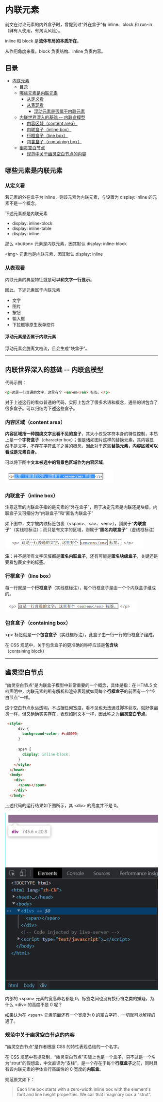 # 内联元素

前文在讨论元素的内外盒子时，曾提到过“外在盒子”有 inline、block 和 run-in（鲜有人使用，有淘汰风险）。

inline 和 block 是**流体布局的本质所在**。

从作用角度来看，block 负责结构、inline 负责内容。

## 目录

- [内联元素](#内联元素)
  - [目录](#目录)
  - [哪些元素是内联元素](#哪些元素是内联元素)
    - [从定义看](#从定义看)
    - [从表现看](#从表现看)
      - [浮动元素是否属于内联元素](#浮动元素是否属于内联元素)
  - [内联世界深入的基础 -- 内联盒模型](#内联世界深入的基础----内联盒模型)
    - [内容区域（content area）](#内容区域content-area)
    - [内联盒子（inline box）](#内联盒子inline-box)
    - [行框盒子（line box）](#行框盒子line-box)
    - [包含盒子（containing box）](#包含盒子containing-box)
  - [幽灵空白节点](#幽灵空白节点)
    - [规范中关于幽灵空白节点的内容](#规范中关于幽灵空白节点的内容)

## 哪些元素是内联元素

### 从定义看

若元素的外在盒子为 inline，则该元素为内联元素，与设置为 display: inline 的元素不是一个概念。

下述元素都是内联元素

- display: inline-block
- display: inline-table
- display: inline

那么 \<button> 元素是内联元素，因其默认 display: inline-block

\<img> 元素也是内联元素，因其默认 display: inline

### 从表现看

内联元素的典型特征就是**可以和文字一行显示**。

因此，下述元素属于内联元素

- 文字
- 图片
- 按钮
- 输入框
- 下拉框等原生表单控件

#### 浮动元素是否属于内联元素

浮动元素会脱离文档流，且会生成“块盒子”。

---

## 内联世界深入的基础 -- 内联盒模型

代码示例：

```html
<p>这是一行普通的文字，这里有个 <em>em</em> 标签。</p>
```

对于上述这行的看似普通的代码，实际上包含了很多术语和概念，通俗的讲包含了很多盒子。可以归结为下述这些盒子。

### 内容区域（content area）

**内容区域指一种围绕文字且看不见的盒子**，其大小仅受字符本身的特性控制，本质上是一个**字符盒子**（character box）；但是诸如图片这样的替换元素，其内容显然不是文字，不存在字符盒子之类的概念，因此对于这些**替换元素，内容区域可以看成是元素自身。**

可以将下图中**文本被选中的背景色区域作为内容区域**。

![内联盒子的内容区域](images/10-内联盒子的内容区域.png)

### 内联盒子（inline box）

注意这里的内联盒子指的是元素的“外在盒子”，用于决定元素是内联还是块级。内联盒子又可细分为“内联盒子”和“匿名内联盒子”

如下图中，文字被内联标签包裹（\<span>、\<a>、\<em>），则属于“**内联盒子**”（实线框标注）；而只是有文字的区域，则属于“**匿名内联盒子**”（虚线框标注）

![内联盒子的细分](images/11-内联盒子的细分.png)

**注**：并不是所有文字区域都是**匿名内联盒子**，还有可能是**匿名块级盒子**，关键还是要看包裹文字的标签。

### 行框盒子（line box）

每一行就是一个**行框盒子**（实线框标注），每个行框盒子是由一个个内联盒子组成的。

![行框盒子标](images/12-行框盒子标注.png)

### 包含盒子（containing box）

\<p> 标签就是一个**包含盒子**（实线框标注），此盒子由一行一行的行框盒子组成。

在 CSS 规范中，关于包含盒子的更准确的称呼应该是**包含块**（containing block）

---

## 幽灵空白节点

“幽灵空白节点”是内联盒子模型中非常重要的一个概念，具体是指：在 HTML5 文档声明中，内联元素的所有解析和渲染表现就如同每个**行框盒子**的前面有一个“空白节点”一样。

这个空白节点永远透明，不占据任何宽度，看不见也无法通过脚本获取，就好像幽灵一样，但又确确实实存在，表现如同文本一样，因此称之为**幽灵空白节点**。

```html
 <style>
      div {
        background-color: #cd0000;
      }

      span {
        display: inline-block;
      }
    </style>
  </head>
  <body>
    <div>
      <span></span>
    </div>
  </body>
```

上述代码的运行结果如下图所示，其 \<div> 的高度并不是 0。

![空白幽灵节点实例](images/13-空白幽灵节点实例.png)

内部的 \<span> 元素的宽高命名都是 0，标签之间也没有换行符之类的嫌疑，为什么 \<div> 的高度不是 0 呢？

如果认为在 \<span> 元素前面还有一个宽度为 0 的空白字符，一切就可以解释的通了。

### 规范中关于幽灵空白节点的内容

“幽灵空白节点”是作者根据 CSS 的特性表现总结的一个名字。

在 CSS 规范中有提及到，“幽灵空白节点”实际上也是一个盒子，只不过是一个名为“strut”的假想盒，中文直译为“支柱”，是一个存在于每个**行框盒子**之前，同时具有该内联元素的字体盒行高属性的 0 宽度的**内联盒**。

规范原文如下：

> Each line box starts with a zero-width inline box with the element's font and line height properties. We call that imaginary box a "strut".
